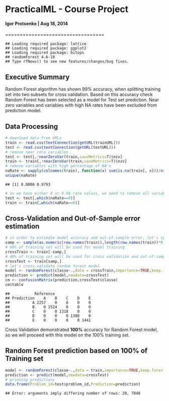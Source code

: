 # PracticalML - Course Project
#### Igor Protsenko | Aug 18, 2014
==================================


```
## Loading required package: lattice
## Loading required package: ggplot2
## Loading required package: bitops
## randomForest 4.6-10
## Type rfNews() to see new features/changes/bug fixes.
```

## Executive Summary
Random Forest algorithm has shown 99% accuracy, when splitting training set into two subsets for cross validation. Based on this accuracy check Random Forest has been selected as a model for Test set prediction. Near zero variables and variables with high NA rates have been excluded from prediction model.

## Data Processing

```r
# download data from URLs
train <- read.csv(textConnection(getURL(trainURL)))
test <- read.csv(textConnection(getURL(testURL)))
# remove near zero variables
test <- test[,!nearZeroVar(train,saveMetrics=T)$nzv]
train <- train[,!nearZeroVar(train,saveMetrics=T)$nzv]
# remove variables with high percentage of NA's
naRate <- sapply(colnames(train), function(x) sum(is.na(train[, x]))/nrow(train))
unique(naRate)
```

```
## [1] 0.0000 0.9793
```

```r
# as we have either 0 or 0.98 rate values, we need to remove all variables with naRate > 0
test <- test[,which(naRate==0)]
train <- train[,which(naRate==0)]
```

## Cross-Validation and Out-of-Sample error estimation

```r
# in order to estimate model accuracy and out-of-sample error, let's split the training set
samp <- sample(as.numeric(row.names(train)),length(row.names(train))*0.4)
# 60% of training set will be used for model training
crossTrain <- train[-samp,]
# 40% of training set will be used for cross validation and out-of-sample error estimation
crossTest <- train[samp,]
# let's cross-validate random forest model
model <- randomForest(classe~.,data = crossTrain,importance=TRUE,keep.forest=TRUE)
prediction <- predict(model,newdata=crossTest)
cm <- confusionMatrix(prediction,crossTest$classe)
cm$table
```

```
##           Reference
## Prediction    A    B    C    D    E
##          A 2257    0    0    0    0
##          B    0 1524    0    0    0
##          C    0    0 1318    0    0
##          D    0    0    0 1308    0
##          E    0    0    0    0 1441
```

Cross Validation demonstrated **100%** accuracy for Random Forest model, so we will proceed with this model on the 100% training set.

## Random Forest prediction based on 100% of Training set

```r
model <- randomForest(classe~.,data = train,importance=TRUE,keep.forest=TRUE)
prediction <- predict(model,newdata=crossTest)
# printing predictions
data.frame(Problem_id=test$problem_id,Prediction=prediction)
```

```
## Error: arguments imply differing number of rows: 20, 7848
```
